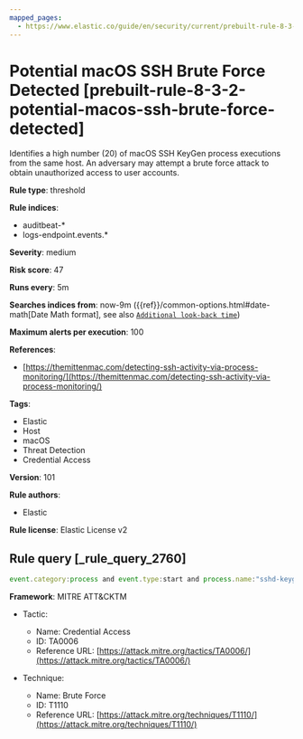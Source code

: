 ```yaml
---
mapped_pages:
  - https://www.elastic.co/guide/en/security/current/prebuilt-rule-8-3-2-potential-macos-ssh-brute-force-detected.html
---
```


# Potential macOS SSH Brute Force Detected [prebuilt-rule-8-3-2-potential-macos-ssh-brute-force-detected]

Identifies a high number (20) of macOS SSH KeyGen process executions from the same host. An adversary may attempt a brute force attack to obtain unauthorized access to user accounts.

**Rule type**: threshold

**Rule indices**:

* auditbeat-*
* logs-endpoint.events.*

**Severity**: medium

**Risk score**: 47

**Runs every**: 5m

**Searches indices from**: now-9m ({{ref}}/common-options.html#date-math[Date Math format], see also [`Additional look-back time`](docs-content://solutions/security/detect-and-alert/create-detection-rule.md#rule-schedule))

**Maximum alerts per execution**: 100

**References**:

* [https://themittenmac.com/detecting-ssh-activity-via-process-monitoring/](https://themittenmac.com/detecting-ssh-activity-via-process-monitoring/)

**Tags**:

* Elastic
* Host
* macOS
* Threat Detection
* Credential Access

**Version**: 101

**Rule authors**:

* Elastic

**Rule license**: Elastic License v2

## Rule query [_rule_query_2760]

```js
event.category:process and event.type:start and process.name:"sshd-keygen-wrapper" and process.parent.name:launchd
```

**Framework**: MITRE ATT&CKTM

* Tactic:

    * Name: Credential Access
    * ID: TA0006
    * Reference URL: [https://attack.mitre.org/tactics/TA0006/](https://attack.mitre.org/tactics/TA0006/)

* Technique:

    * Name: Brute Force
    * ID: T1110
    * Reference URL: [https://attack.mitre.org/techniques/T1110/](https://attack.mitre.org/techniques/T1110/)



